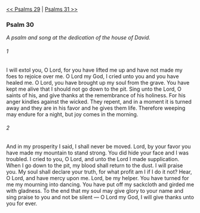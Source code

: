 [<< Psalms 29](Psalms%2029.md)  |  [Psalms 31 >>](Psalms%2031.md)

### Psalm 30

*A psalm and song at the dedication of the house of David.*

###### 1
I will extol you, O Lord, for you have lifted me up and have not made my foes to rejoice over me. O Lord my God, I cried unto you and you have healed me. O Lord, you have brought up my soul from the grave. You have kept me alive that I should not go down to the pit. Sing unto the Lord, O saints of his, and give thanks at the remembrance of his holiness. For his anger kindles against the wicked. They repent, and in a moment it is turned away and they are in his favor and he gives them life. Therefore weeping may endure for a night, but joy comes in the morning.

###### 2
And in my prosperity I said, I shall never be moved. Lord, by your favor you have made my mountain to stand strong. You did hide your face and I was troubled. I cried to you, O Lord, and unto the Lord I made supplication. When I go down to the pit, my blood shall return to the dust. I will praise you. My soul shall declare your truth, for what profit am I if I do it not? Hear, O Lord, and have mercy upon me. Lord, be my helper. You have turned for me my mourning into dancing. You have put off my sackcloth and girded me with gladness. To the end that my soul may give glory to your name and sing praise to you and not be silent — O Lord my God, I will give thanks unto you for ever.